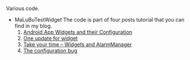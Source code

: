 Various code.

* MaLuBuTestWidget
  The code is part of four posts tutorial that you can find in my blog.
  1. <a href=http://malubu.wordpress.com/2012/06/02/android-app-widgets-and-their-configuration/>Android App Widgets and their Configuration</a>
  2. <a href=http://malubu.wordpress.com/2012/06/03/one-update-for-widget/>One update for widget</a>
  3. <a href=http://malubu.wordpress.com/2012/06/05/take-your-time-widgets-and-alarmmanager/>Take your time – Widgets and AlarmManager</a>
  4. <a href=http://malubu.wordpress.com/2012/06/13/the-configuration-bug/>The configuration bug</a>
